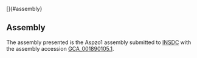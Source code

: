 []{#assembly}

Assembly
--------

The assembly presented is the Aspzo1 assembly submitted to
[INSDC](http://www.insdc.org) with the assembly accession
[GCA\_001890105.1](http://www.ebi.ac.uk/ena/data/view/GCA_001890105.1).
